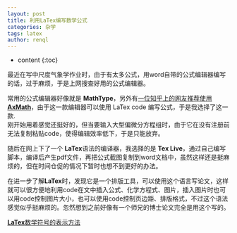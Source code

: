 ```yaml
---
layout: post
title: 利用LaTex编写数学公式
categories: 杂学
tags: latex
author: renql
---
```


* content
{:toc}

最近在写中尺度气象学作业时，由于有太多公式，用word自带的公式编辑器编写的话，过于麻烦，于是上网搜查好用的公式编辑器。

常用的公式编辑器好像就是 **MathType**，另外有<a href="https://zhuanlan.zhihu.com/p/25044063" target="_blank">一位知乎上的网友推荐使用 **AxMath**</a>，由于这一款编辑器可以使用 LaTex code 编写公式，于是我选择了这一款.  
刚开始用着感觉还挺好的，但当要输入大型偏微分方程组时，由于它在没有注册前无法复制粘贴code，使得编辑效率低下，于是只能放弃。

随后在网上下了一个 **LaTex**语法的编译器，我选择的是 **Tex Live**，通过自己编写脚本，编译后产生pdf文件，再把公式截图复制到word文档中，虽然这样还是挺麻烦的，但在时间仓促的情况下暂时也想不到更好的办法。  

在进一步了解**LaTex**时，发现它是一个排版工具，可以使用这个语言写论文，这样就可以很方便地利用code在文中插入公式、化学方程式、图片，插入图片时也可以用code控制图片大小，也可以使用code控制页边距、排版格式，不过这个语法感觉似乎挺麻烦的。忽然想到之前好像有一个师兄的博士论文完全是用这个写的。  

<a href="http://mohu.org/info/symbols/symbols.htm" target="_blank">**LaTex**数学符号的表示方法</a>
